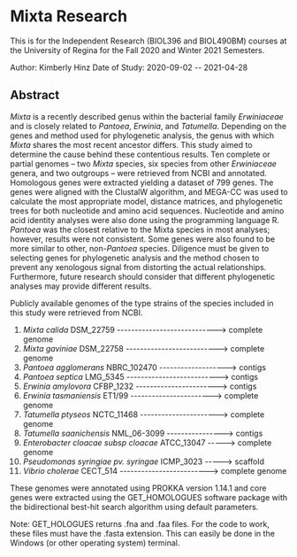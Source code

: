 # Mixta Research 

This is for the Independent Research (BIOL396 and BIOL490BM) courses at the University of Regina for the Fall 2020 and Winter 2021 Semesters.
 
Author: Kimberly Hinz
Date of Study: 2020-09-02 -- 2021-04-28

## Abstract
*Mixta* is a recently described genus within the bacterial family *Erwiniaceae* and is closely related to *Pantoea*, *Erwinia*, and *Tatumella*. Depending on the genes and method used for phylogenetic analysis, the genus with which *Mixta* shares the most recent ancestor differs. This study aimed to determine the cause behind these contentious results. Ten complete or partial genomes – two *Mixta* species, six species from other *Erwiniaceae* genera, and two outgroups – were retrieved from NCBI and annotated. Homologous genes were extracted yielding a dataset of 799 genes. The genes were aligned with the ClustalW algorithm, and MEGA-CC was used to calculate the most appropriate model, distance matrices, and phylogenetic trees for both nucleotide and amino acid sequences. Nucleotide and amino acid identity analyses were also done using the programming language R. *Pantoea* was the closest relative to the Mixta species in most analyses; however, results were not consistent. Some genes were also found to be more similar to other, non-*Pantoea* species. Diligence must be given to selecting genes for phylogenetic analysis and the method chosen to prevent any xenologous signal from distorting the actual relationships. Furthermore, future research should consider that different phylogenetic analyses may provide different results.

Publicly available genomes of the type strains of the species included in this study were retrieved from NCBI.
1. *Mixta calida* DSM_22759 ----------------------------> complete genome
2. *Mixta gaviniae* DSM_22758 --------------------------> complete genome
3. *Pantoea agglomerans* NBRC_102470 -------------------> contigs
4. *Pantoea septica* LMG_5345 --------------------------> contigs
5. *Erwinia amylovora* CFBP_1232 -----------------------> contigs
6. *Erwinia tasmaniensis* ET1/99 -----------------------> complete genome
7. *Tatumella ptyseos* NCTC_11468 ----------------------> complete genome
8. *Tatumella saanichensis* NML_06-3099 ----------------> contigs
9. *Enterobacter cloacae subsp cloacae* ATCC_13047 -----> complete genome
10. *Pseudomonas syringiae pv. syringae* ICMP_3023 -----> scaffold
11. *Vibrio cholerae* CECT_514 -------------------------> complete genome

These genomes were annotated using PROKKA version 1.14.1 and core genes were extracted using the GET_HOMOLOGUES software package with the bidirectional best-hit search algorithm using default parameters.

Note: GET_HOLOGUES returns .fna and .faa files. For the code to work, these files must have the .fasta extension. This can easily be done in the Windows (or other operating system) terminal.

